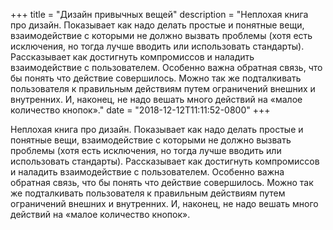 
+++
title = "Дизайн привычных вещей"
description = "Неплохая книга про дизайн. Показывает как надо делать простые и понятные вещи, взаимодействие с которыми не должно вызвать проблемы (хотя есть исключения, но тогда лучше вводить или использовать стандарты). Рассказывает как достигнуть компромиссов и наладить взаимодействие с пользователем. Особенно важна обратная связь, что бы понять что действие совершилось. Можно так же подталкивать пользователя к правильным действиям путем ограничений внешних и внутренних. И, наконец, не надо вешать много действий на «малое количество кнопок»."
date = "2018-12-12T11:11:52-0800"
+++

Неплохая книга про дизайн. Показывает как надо делать простые и понятные вещи, взаимодействие с которыми не должно вызвать проблемы (хотя есть исключения, но тогда лучше вводить или использовать стандарты). Рассказывает как достигнуть компромиссов и наладить взаимодействие с пользователем. Особенно важна обратная связь, что бы понять что действие совершилось. Можно так же подталкивать пользователя к правильным действиям путем ограничений внешних и внутренних. И, наконец, не надо вешать много действий на «малое количество кнопок».

